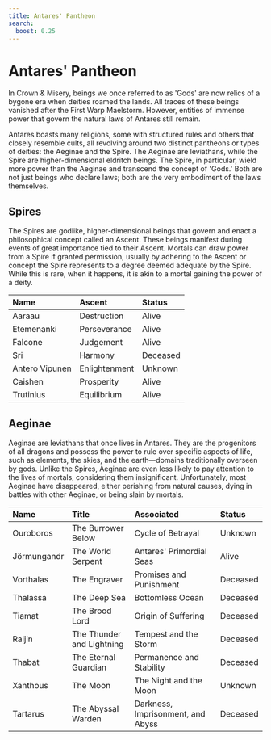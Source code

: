 ```yaml
---
title: Antares' Pantheon
search:
  boost: 0.25
---
```


# Antares' Pantheon

In Crown & Misery, beings we once referred to as 'Gods' are now relics of a bygone era when deities roamed the lands. All traces of these beings vanished after the First Warp Maelstorm. However, entities of immense power that govern the natural laws of Antares still remain. 

Antares boasts many religions, some with structured rules and others that closely resemble cults, all revolving around two distinct pantheons or types of deities: the Aeginae and the Spire. The Aeginae are leviathans, while the Spire are higher-dimensional eldritch beings. The Spire, in particular, wield more power than the Aeginae and transcend the concept of 'Gods.' Both are not just beings who declare laws; both are the very embodiment of the laws themselves.

## Spires

The Spires are godlike, higher-dimensional beings that govern and enact a philosophical concept called an Ascent. These beings manifest during events of great importance tied to their Ascent. Mortals can draw power from a Spire if granted permission, usually by adhering to the Ascent or concept the Spire represents to a degree deemed adequate by the Spire. While this is rare, when it happens, it is akin to a mortal gaining the power of a deity.

| Name | Ascent | Status |
|:--|:--|:--|
| Aaraau | Destruction | Alive |
| Etemenanki | Perseverance | Alive |
| Falcone | Judgement | Alive |
| Sri | Harmony |  Deceased |
| Antero Vipunen | Enlightenment | Unknown |
| Caishen | Prosperity | Alive |
| Trutinius | Equilibrium | Alive |

## Aeginae

Aeginae are leviathans that once lives in Antares. They are the progenitors of all dragons and possess the power to rule over specific aspects of life, such as elements, the skies, and the earth—domains traditionally overseen by gods. Unlike the Spires, Aeginae are even less likely to pay attention to the lives of mortals, considering them insignificant. Unfortunately, most Aeginae have disappeared, either perishing from natural causes, dying in battles with other Aeginae, or being slain by mortals.

| Name | Title | Associated | Status |
|:--|:--|:--|:--|
| Ouroboros | The Burrower Below | Cycle of Betrayal | Unknown |
| Jörmungandr | The World Serpent | Antares' Primordial Seas | Alive |
| Vorthalas | The Engraver | Promises and Punishment | Deceased |
| Thalassa | The Deep Sea | Bottomless Ocean | Deceased |
| Tiamat | The Brood Lord | Origin of Suffering | Deceased|
| Raijin | The Thunder and Lightning | Tempest and the Storm | Deceased |
| Thabat | The Eternal Guardian | Permanence and Stability | Deceased |
| Xanthous | The Moon | The Night and the Moon | Unknown |
| Tartarus | The Abyssal Warden | Darkness, Imprisonment, and Abyss | Deceased |